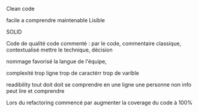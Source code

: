 Clean code

facile a comprendre
maintenable 
Lisible

SOLID


Code de qualité
code commenté : 
par le code, commentaire classique, contextualisé
mettre le technique, décision

nommage
favorisé la langue de l'équipe, 

complexité
trop ligne trop de caractérr trop de varible

readibility
tout doit doit se comprendre en une ligne 
une personne non info peut lire et comprendre

Lors du refactoring commencé par augmenter la coverage du code à 100%